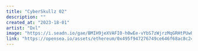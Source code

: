 ```yaml
---
title: "CyberSkullz 02"
description: ""
created_at: "2023-18-01"
artist: "Dxl"
image: "https://i.seadn.io/gae/BMIH9jeXVAFI0-h0wEe-vYbS7zWjrzMqGRHtPUwU6cO8D8octY-2gLF09ySBdd5lvq1uPAQLv5gCtJKk3d5uPeHThAwvgHm8heE4?auto=format&w=1000"
link: "https://opensea.io/assets/ethereum/0x495f947276749ce646f68ac8c248420045cb7b5e/30308823913561844783078551781671602747242701333062520195828502911187771457541"
---
```


